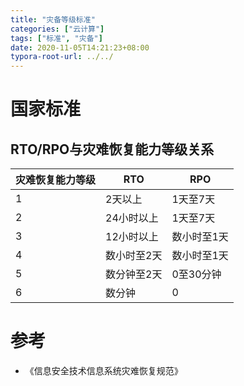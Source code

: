 ```yaml
---
title: "灾备等级标准"
categories: ["云计算"]
tags: ["标准", "灾备"]
date: 2020-11-05T14:21:23+08:00
typora-root-url: ../../
---
```


# 国家标准

## RTO/RPO与灾难恢复能力等级关系

| 灾难恢复能力等级 | RTO         | RPO         |
| ----------------- | ----------- | ----------- |
| 1                 | 2天以上     | 1天至7天    |
| 2                 | 24小时以上  | 1天至7天    |
| 3                 | 12小时以上  | 数小时至1天 |
| 4                 | 数小时至2天 | 数小时至1天 |
| 5                 | 数分钟至2天 | 0至30分钟   |
| 6                 | 数分钟      | 0           |

# 参考
- 《信息安全技术信息系统灾难恢复规范》